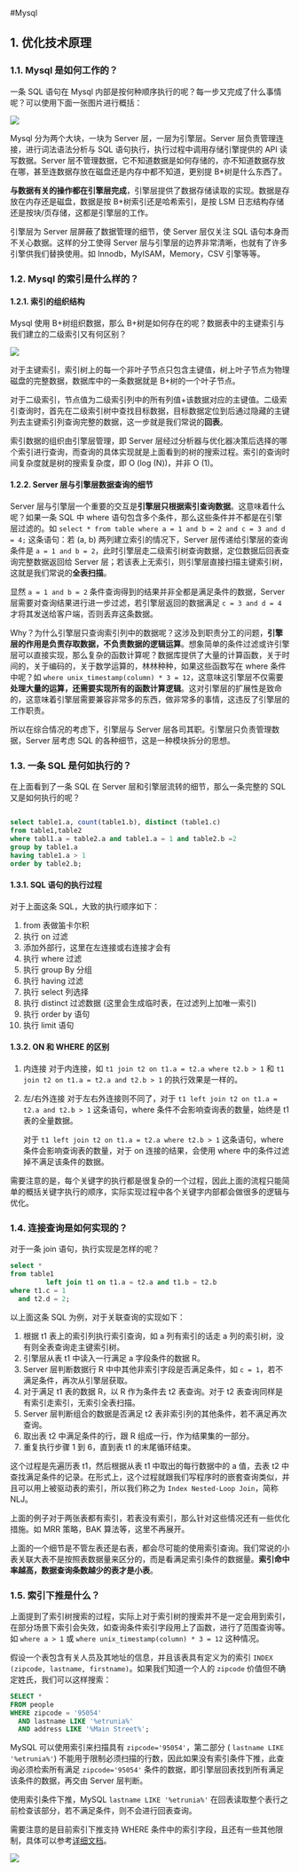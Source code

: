 #Mysql


## 1. 优化技术原理

### 1.1. Mysql 是如何工作的？

一条 SQL 语句在 Mysql 内部是按何种顺序执行的呢？每一步又完成了什么事情呢？可以使用下面一张图片进行概括：

![](https://varg-my-images.oss-cn-beijing.aliyuncs.com/img/20220508232841.png)

Mysql 分为两个大块，一块为 Server 层，一层为引擎层。Server 层负责管理连接，进行词法语法分析与 SQL 语句执行，执行过程中调用存储引擎提供的 API 读写数据。Server 层不管理数据，它不知道数据是如何存储的，亦不知道数据存放在哪，甚至连数据存放在磁盘还是内存中都不知道，更别提 B+树是什么东西了。

**与数据有关的操作都在引擎层完成**，引擎层提供了数据存储读取的实现。数据是存放在内存还是磁盘，数据是按 B+树索引还是哈希索引，是按 LSM 日志结构存储还是按块/页存储，这都是引擎层的工作。

引擎层为 Server 层屏蔽了数据管理的细节，使 Server 层仅关注 SQL 语句本身而不关心数据。这样的分工使得 Server 层与引擎层的边界非常清晰，也就有了许多引擎供我们替换使用。如 Innodb，MyISAM，Memory，CSV 引擎等等。

### 1.2. Mysql 的索引是什么样的？

#### 1.2.1. 索引的组织结构

Mysql 使用 B+树组织数据，那么 B+树是如何存在的呢？数据表中的主键索引与我们建立的二级索引又有何区别？

![](https://varg-my-images.oss-cn-beijing.aliyuncs.com/img/20220810160805.svg)

对于主键索引，索引树上的每一个非叶子节点只包含主键值，树上叶子节点为物理磁盘的完整数据，数据库中的一条数据就是 B+树的一个叶子节点。

对于二级索引，节点值为二级索引列中的所有列值+该数据对应的主键值。二级索引查询时，首先在二级索引树中查找目标数据，目标数据定位到后通过隐藏的主键列去主键索引列查询完整的数据，这一步就是我们常说的**回表**。

索引数据的组织由引擎层管理，即 Server 层经过分析器与优化器决策后选择的哪个索引进行查询，而查询的具体实现就是上面看到的树的搜索过程。索引的查询时间复杂度就是树的搜索复杂度，即 O (log (N))，并非 O (1)。

#### 1.2.2. Server 层与引擎层数据查询的细节

Server 层与引擎层一个重要的交互是**引擎层只根据索引查询数据**。这意味着什么呢？如果一条 SQL 中 where 语句包含多个条件，那么这些条件并不都是在引擎层过滤的。如 `select * from table where a = 1 and b = 2 and c = 3 and d = 4;` 这条语句：若 (a, b) 两列建立索引的情况下，Server 层传递给引擎层的查询条件是 `a = 1 and b = 2`，此时引擎层走二级索引树查询数据，定位数据后回表查询完整数据返回给 Server 层；若该表上无索引，则引擎层直接扫描主键索引树，这就是我们常说的**全表扫描**。

显然 `a = 1 and b = 2` 条件查询得到的结果并非全都是满足条件的数据，Server 层需要对查询结果进行进一步过滤，若引擎层返回的数据满足 `c = 3 and d = 4` 才将其发送给客户端，否则丢弃这条数据。

Why？为什么引擎层只查询索引列中的数据呢？这涉及到职责分工的问题，**引擎层的作用是负责存取数据，不负责数据的逻辑运算**。想象简单的条件过滤或许引擎层可以直接实现，那么复杂的函数计算呢？数据库提供了大量的计算函数，关于时间的，关于编码的，关于数学运算的，林林种种，如果这些函数写在 where 条件中呢？如 `where unix_timestamp(column) * 3 = 12`，这意味这引擎层不仅需要**处理大量的运算，还需要实现所有的函数计算逻辑**。这对引擎层的扩展性是致命的，这意味着引擎层需要兼容非常多的东西，做非常多的事情，这违反了引擎层的工作职责。

所以在综合情况的考虑下，引擎层与 Server 层各司其职。引擎层只负责管理数据，Server 层考虑 SQL 的各种细节，这是一种模块拆分的思想。

### 1.3. 一条 SQL 是何如执行的？

在上面看到了一条 SQL 在 Server 层和引擎层流转的细节，那么一条完整的 SQL 又是如何执行的呢？

```sql

select table1.a, count(table1.b), distinct (table1.c)  
from table1,table2  
where tabl1.a = table2.a and table1.a = 1 and table2.b =2  
group by table1.a  
having table1.a > 1  
order by table2.b;

```

#### 1.3.1. SQL 语句的执行过程

对于上面这条 SQL，大致的执行顺序如下：
1. from 表做笛卡尔积
2. 执行 on 过滤
3. 添加外部行，这里在左连接或右连接才会有
4. 执行 where 过滤
5. 执行 group By 分组
6. 执行 having 过滤
7. 执行 select 列选择
8. 执行 distinct 过滤数据 (这里会生成临时表，在过滤列上加唯一索引)
9. 执行 order by 语句
10. 执行 limit 语句

#### 1.3.2. ON 和 WHERE 的区别

1. 内连接
	对于内连接，如 `t1 join t2 on t1.a = t2.a where t2.b > 1` 和 `t1 join t2 on t1.a = t2.a and t2.b > 1` 的执行效果是一样的。
1. 左/右外连接
	对于左右外连接则不同了，对于 `t1 left join t2 on t1.a = t2.a and t2.b > 1` 这条语句，where 条件不会影响查询表的数量，始终是 t1 表的全量数据。

	对于 `t1 left join t2 on t1.a = t2.a where t2.b > 1` 这条语句，where 条件会影响查询表的数量，对于 on 连接的结果，会使用 where 中的条件过滤掉不满足该条件的数据。

需要注意的是，每个关键字的执行都是很复杂的一个过程，因此上面的流程只能简单的概括关键字执行的顺序，实际实现过程中各个关键字内部都会做很多的逻辑与优化。

### 1.4. 连接查询是如何实现的？

对于一条 join 语句，执行实现是怎样的呢？

```sql
select *  
from table1  
         left join t1 on t1.a = t2.a and t1.b = t2.b  
where t1.c = 1  
  and t2.d = 2;
```

以上面这条 SQL 为例，对于关联查询的实现如下：
1. 根据 t1 表上的索引列执行索引查询，如 a 列有索引的话走 a 列的索引树，没有则全表查询走主键索引树。
1. 引擎层从表 t1 中读入一行满足 a 字段条件的数据 R。
2. Server 层判断数据行 R 中中其他非索引字段是否满足条件，如 `c = 1`，若不满足条件，再次从引擎层获取。
4. 对于满足 t1 表的数据 R，以 R 作为条件去 t2 表查询。对于 t2 表查询同样是有索引走索引，无索引全表扫描。
5. Server 层判断组合的数据是否满足 t2 表非索引列的其他条件，若不满足再次查询。
3. 取出表 t2 中满足条件的行，跟 R 组成一行，作为结果集的一部分。
4. 重复执行步骤 1 到 6，直到表 t1 的末尾循环结束。

这个过程是先遍历表 t1，然后根据从表 t1 中取出的每行数据中的 a 值，去表 t2 中查找满足条件的记录。在形式上，这个过程就跟我们写程序时的嵌套查询类似，并且可以用上被驱动表的索引，所以我们称之为 `Index Nested-Loop Join`，简称 NLJ。

上面的例子对于两张表都有索引，若表没有索引，那么针对这些情况还有一些优化措施。如 MRR 策略，BAK 算法等，这里不再展开。

上面的一个细节是不管左表还是右表，都会尽可能的使用索引查询。我们常说的小表关联大表不是按照表数据量来区分的，而是看满足索引条件的数据量。**索引命中率越高，数据查询条数越少的表才是小表**。

### 1.5. 索引下推是什么？

上面提到了索引树搜索的过程，实际上对于索引树的搜索并不是一定会用到索引，在部分场景下索引会失效，如查询条件索引字段用上了函数，进行了范围查询等。如 `where a > 1` 或 `where unix_timestamp(column) * 3 = 12` 这种情况。

假设一个表包含有关人员及其地址的信息，并且该表具有定义为的索引 `INDEX (zipcode, lastname, firstname)`。如果我们知道一个人的 `zipcode` 价值但不确定姓氏，我们可以这样搜索：

```sql
SELECT *  
FROM people  
WHERE zipcode = '95054'  
  AND lastname LIKE '%etrunia%'  
  AND address LIKE '%Main Street%';
```

MySQL 可以使用索引来扫描具有 `zipcode='95054'`，第二部分 ( `lastname LIKE '%etrunia%'`) 不能用于限制必须扫描的行数，因此如果没有索引条件下推，此查询必须检索所有满足 `zipcode='95054'` 条件的数据，即引擎层回表找到所有满足该条件的数据，再交由 Server 层判断。

使用索引条件下推，MySQL `lastname LIKE '%etrunia%'` 在回表读取整个表行之前检查该部分，若不满足条件，则不会进行回表查询。

需要注意的是目前索引下推支持 WHERE 条件中的索引字段，且还有一些其他限制，具体可以参考[详细文档](https://dev.mysql.com/doc/refman/5.7/en/index-condition-pushdown-optimization.html)。

![](https://varg-my-images.oss-cn-beijing.aliyuncs.com/img/20220810170853.png)